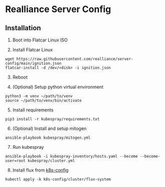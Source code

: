 # Realliance Server Config

## Installation

1. Boot into Flatcar Linux ISO

2. Install Flatcar Linux

```shell
wget https://raw.githubusercontent.com/realliance/server-config/main/ignition.json
flatcar-install -d /dev/<disk> -i ignition.json
```

3. Reboot

4. (Optional) Setup python virtual environment

```shell
python3 -m venv ~/path/to/venv
source ~/path/to/venv/bin/activate
```

5. Install requirements
```shell
pip3 install -r kubespray/requirements.txt
```

6. (Optional) Install and setup mitogen

```shell
ansible-playbook kubespray/mitogen.yml
```

7. Run kubespray

```shell
ansible-playbook -i kubespray-inventory/hosts.yaml --become --become-user=root kubespray/cluster.yml
```

8. Install flux from [k8s-config](https://github.com/realliance/k8s-config)

```shell
kubectl apply -k k8s-config/cluster/flux-system
```
